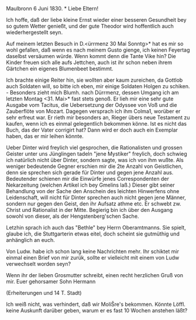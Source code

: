  Maulbronn 6 Juni 1830. <Sonntag>*
Liebe Eltern!

Ich hoffe, daß der liebe kleine Ernst wieder einer besseren Gesundheit bey so gutem Wetter genießt, und der gute Theodor wird hoffentlich auch wiederhergestellt seyn.

Auf meinem letzten Besuch in D.<ürrmenz 30 Mai Sonntg>* hat es mir so wohl gefallen, daß wenn es nach meinem Gusto gienge, ich keinen Feyertag daselbst versäumen würde. Wenn kommt denn die Tante Vike hin? Die Kinder freuen sich alle aufs Jettchen, auch ist ihr schon neben ihrem Gärtchen ein eigenes Blumenbeet bestimmt.

Ich brachte einige Reiter hin, sie wollten aber kaum zureichen, da Gottlob auch Soldaten will, so bitte ich eben, mir einige Soldaten Holgen zu schiken. - Besonders zieht mich Blumh. nach Dürrmenz, dessen Umgang ich am letzten Montag <31. Mai>* fast stets genoß. Er lieh mir eine sehr gute Ausgabe vom Tacitus, die Uebersetzung der Odyssee von Voß und die Zauberflöte von Mozart. Dagegen versprach ich ihm Colma1, worüber er sehr erfreut war. Er rieth mir besonders an, Rieger übers neue Testament zu kaufen, wenn ich es einmal gelegentlich bekommen könne. Ist es nicht das Buch, das der Vater corrigirt hat? Dann wird er doch auch ein Exemplar haben, das er mir leihen könnte.

Ueber Dinter wird freylich viel gesprochen, die Rationalisten und grossen Geister unter uns Jünglingen tadeln "jene Mystiker" freylich, doch schwieg ich natürlich nicht über Dinter, sondern sagte, was ich von ihm wußte. Als weniger bedeutende Gegner erschien mir die 2te Anzahl von Geistlichen, denn sie sprechen sich gerade für Dinter und gegen jene Anzahl aus. Bedeutender schienen mir die Einwürfe jenes Correspondenten der Nekarzeitung (welchen Artikel ich bey Gmelins laß.) Dieser gibt seiner Behandlung von der Sache den Anschein des leichten Hinwerfens ohne Leidenschaft, will nicht für Dinter sprechen auch nicht gegen jene Männer, sondern nur gegen den Geist, den ihr Aufsatz athme etc. Er schwebt zw. Christ und Rationalist in der Mitte. Begierig bin ich über den Ausgang sowohl von dieser, als der Hengstenberg'schen Sache.

Letzhin sprach ich auch das "Bethle" bey Herrn Oberamtmanns. Sie spielt, glaube ich, die Stuttgarterin etwas eitel, doch scheint sie gutmüthig und anhänglich an euch.

Von Ludw. habe ich schon lang keine Nachrichten mehr. Ihr schiktet mir einmal einen Brief von mir zurük, sollte er vielleicht mit einem von Ludw verwechselt worden seyn?

Wenn ihr der lieben Grosmutter schreibt, einen recht herzlichen Gruß von mir.
 Euer gehorsamer Sohn Hermann

(Erheiterungen und 14 T. Stadt)

Ich weiß nicht, was verhindert, daß wir MoliŠre's bekommen. Könnte Löffl. keine Auskunft darüber geben, warum er es fast 10 Wochen anstehen läßt? 